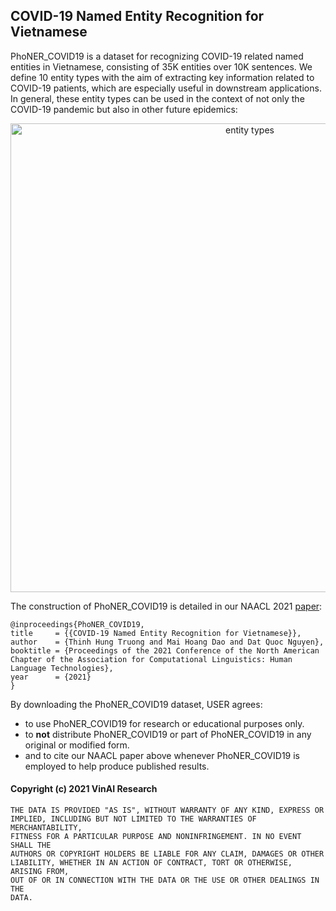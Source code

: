 ## COVID-19 Named Entity Recognition for Vietnamese

PhoNER_COVID19 is a dataset for recognizing COVID-19 related named entities in Vietnamese, consisting of 35K entities over 10K sentences. We define 10 entity types with the aim of extracting key information related to COVID-19 patients, which are especially useful in downstream applications. In general, these entity types can be used in the context of not only the COVID-19 pandemic but also in other future epidemics:

<p align="center">	
<img width="750" alt="entity types" src="https://user-images.githubusercontent.com/2412555/112276540-741ca100-8cb3-11eb-8191-9ba6cb83c72c.png">
</p>

The construction of PhoNER_COVID19 is detailed in our NAACL 2021 [paper](https://openreview.net/pdf?id=23g3cPMcL9R):

	@inproceedings{PhoNER_COVID19,
    title     = {{COVID-19 Named Entity Recognition for Vietnamese}},
    author    = {Thinh Hung Truong and Mai Hoang Dao and Dat Quoc Nguyen},
    booktitle = {Proceedings of the 2021 Conference of the North American Chapter of the Association for Computational Linguistics: Human Language Technologies},
    year      = {2021}
    }  
	
By downloading the PhoNER_COVID19 dataset, USER agrees:

- to use PhoNER_COVID19 for research or educational purposes only.
- to **not** distribute PhoNER_COVID19 or part of PhoNER_COVID19 in any original or modified form.
- and to cite our NAACL paper above whenever PhoNER_COVID19 is employed to help produce published results.

#### Copyright (c) 2021 VinAI Research

	THE DATA IS PROVIDED "AS IS", WITHOUT WARRANTY OF ANY KIND, EXPRESS OR
	IMPLIED, INCLUDING BUT NOT LIMITED TO THE WARRANTIES OF MERCHANTABILITY,
	FITNESS FOR A PARTICULAR PURPOSE AND NONINFRINGEMENT. IN NO EVENT SHALL THE
	AUTHORS OR COPYRIGHT HOLDERS BE LIABLE FOR ANY CLAIM, DAMAGES OR OTHER
	LIABILITY, WHETHER IN AN ACTION OF CONTRACT, TORT OR OTHERWISE, ARISING FROM,
	OUT OF OR IN CONNECTION WITH THE DATA OR THE USE OR OTHER DEALINGS IN THE
	DATA.


